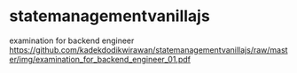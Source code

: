 # statemanagementvanillajs

examination for backend engineer
https://github.com/kadekdodikwirawan/statemanagementvanillajs/raw/master/img/examination_for_backend_engineer_01.pdf
